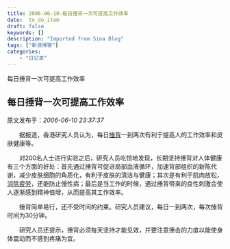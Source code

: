 ```yaml
---
title: 2006-06-10-每日捶背一次可提高工作效率
date:  to_do_item
draft: false
keywords: []
description: "Imported from Sina Blog"
tags: ["新浪博客"]
categories: 
    - "日记本"
---
```

每日捶背一次可提高工作效率
## 每日捶背一次可提高工作效率

 原文发布于：*2006-06-10 23:37:37*

 
　　据报道，香港研究人员认为，每日[捶背](http&#58;//sou.china.com/result.php?query=%E6%8D%B6%E8%83%8C&amp;confirm=QW)一到两次有利于提高人的工作效率和皮肤健康等。

　　对200名人士进行实验之后，研究人员吃惊地发现，长期坚持捶背对人体健康有三个方面的好处：首先通过捶背可促进局部血液循环，加速背部组织的新陈代谢，减少皮肤细胞的角质化，有利于皮肤的清洁与健康；其次是有利于肌肉放松，[消除疲劳](http&#58;//sou.china.com/result.php?query=%E6%B6%88%E9%99%A4%E7%96%B2%E5%8A%B3&amp;confirm=QW)，还能防止慢性病；最后是当工作的时候，通过捶背带来的良性刺激会使人逐渐感到精神倍增，从而提高其工作效率。

　　捶背简单易行，还不受时间的约束。研究人员建议，每日一到两次，每次捶背时间为30分钟。

　　研究人员还提示，捶背必须每天坚持才能见效，并要注意捶击的力度以能使身体震动而不感到疼痛为宜。


